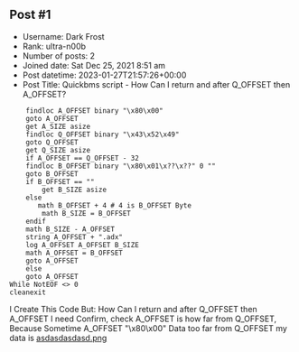 ## Post #1
- Username: Dark Frost
- Rank: ultra-n00b
- Number of posts: 2
- Joined date: Sat Dec 25, 2021 8:51 am
- Post datetime: 2023-01-27T21:57:26+00:00
- Post Title: Quickbms script - How Can I return and after Q_OFFSET then A_OFFSET?

```
    findloc A_OFFSET binary "\x80\x00"
    goto A_OFFSET
    get A_SIZE asize
    findloc Q_OFFSET binary "\x43\x52\x49"
    goto Q_OFFSET
    get Q_SIZE asize
    if A_OFFSET == Q_OFFSET - 32
    findloc B_OFFSET binary "\x80\x01\x??\x??" 0 ""
    goto B_OFFSET
    if B_OFFSET == ""
        get B_SIZE asize
    else
       math B_OFFSET + 4 # 4 is B_OFFSET Byte
        math B_SIZE = B_OFFSET
    endif
    math B_SIZE - A_OFFSET
    string A_OFFSET + ".adx"
    log A_OFFSET A_OFFSET B_SIZE
    math A_OFFSET = B_OFFSET
    goto A_OFFSET
    else
    goto A_OFFSET
While NotEOF <> 0
cleanexit

```

I Create This Code But:
How Can I return and after Q_OFFSET then A_OFFSET
I need Confirm, check A_OFFSET is how far from Q_OFFSET, Because Sometime A_OFFSET "\x80\x00" Data too far from Q_OFFSET
my data is
[asdasdasdasd.png](https://xentaxbackup.github.io/file/23352_asdasdasdasd.png)
